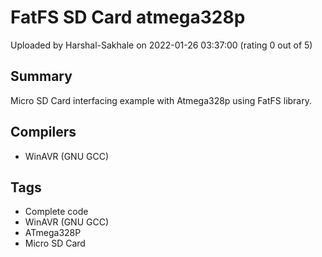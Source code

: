# FatFS SD Card atmega328p

Uploaded by Harshal-Sakhale on 2022-01-26 03:37:00 (rating 0 out of 5)

## Summary

Micro SD Card interfacing example with Atmega328p using FatFS library.

## Compilers

- WinAVR (GNU GCC)

## Tags

- Complete code
- WinAVR (GNU GCC)
- ATmega328P
- Micro SD Card
